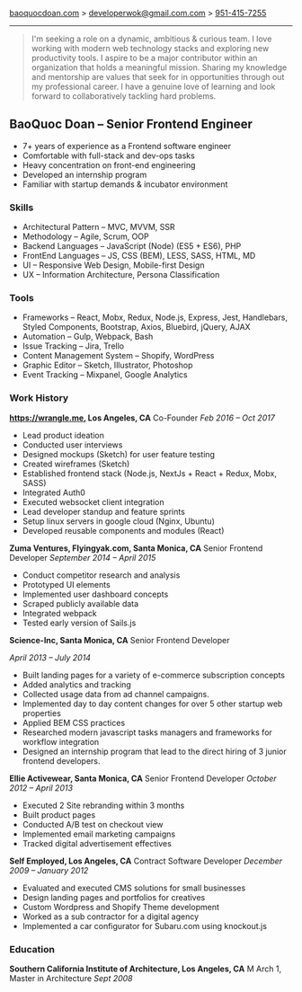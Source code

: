 [baoquocdoan.com](https://baoquocdoan.com) >
[developerwok@gmail.com.com](mailto:developerwok@gmail.com) >
[951-415-7255](tel:9514157255)

-------

>I'm seeking a role on a dynamic, ambitious &amp; curious team. I love working with modern web technology stacks and exploring new productivity tools. I aspire to be a major contributor within an organization that holds a meaningful mission. Sharing my knowledge and mentorship are values that seek for in opportunities through out my professional career. I have a genuine love of learning and look forward to collaboratively tackling hard problems.

## BaoQuoc Doan &ndash; Senior Frontend Engineer

- 7+ years of experience as a Frontend software engineer
- Comfortable with full-stack and dev-ops tasks
- Heavy concentration on front-end engineering
- Developed an internship program
- Familiar with startup demands & incubator environment

### Skills

- Architectural Pattern &ndash; MVC, MVVM, SSR
- Methodology &ndash; Agile, Scrum, OOP
- Backend Languages &ndash; JavaScript (Node) (ES5 + ES6), PHP
- FrontEnd Languages &ndash; JS, CSS (BEM), LESS, SASS, HTML, MD
- UI &ndash; Responsive Web Design, Mobile-first Design
- UX &ndash; Information Architecture, Persona Classification

### Tools

- Frameworks &ndash; React, Mobx, Redux, Node.js, Express, Jest, Handlebars, Styled Components, Bootstrap, Axios, Bluebird, jQuery, AJAX
- Automation &ndash; Gulp, Webpack, Bash
- Issue Tracking &ndash; Jira, Trello
- Content Management System &ndash; Shopify, WordPress
- Graphic Editor &ndash; Sketch, Illustrator, Photoshop
- Event Tracking &ndash; Mixpanel, Google Analytics

### Work History

**https://wrangle.me, Los Angeles, CA**
Co-Founder
*Feb 2016 &ndash; Oct 2017*

- Lead product ideation
- Conducted user interviews
- Designed mockups (Sketch) for user feature testing
- Created wireframes (Sketch)
- Established frontend stack (Node.js, NextJs + React + Redux, Mobx, SASS)
- Integrated Auth0
- Executed websocket client integration
- Lead developer standup and feature sprints
- Setup linux servers in google cloud (Nginx, Ubuntu)
- Developed reusable components and modules (React)

**Zuma Ventures, Flyingyak.com, Santa Monica, CA**
Senior Frontend Developer
*September 2014 &ndash; April 2015*
- Conduct competitor research and analysis
- Prototyped UI elements
- Implemented user dashboard concepts
- Scraped publicly available data
- Integrated webpack
- Tested early version of Sails.js

**Science-Inc, Santa Monica, CA**
Senior Frontend Developer

*April 2013  &ndash; July 2014*
- Built landing pages for a variety of e-commerce subscription concepts
- Added analytics and tracking
- Collected usage data from ad channel campaigns.
- Implemented day to day content changes for over 5 other startup web properties
- Applied BEM CSS practices
- Researched modern javascript tasks managers and frameworks for workflow integration
- Designed an internship program that lead to the direct hiring of 3 junior frontend developers.

**Ellie Activewear, Santa Monica, CA**
Senior Frontend Developer
*October 2012 &ndash; April 2013*

- Executed 2 Site rebranding within 3 months
- Built product pages
- Conducted A/B test on checkout view
- Implemented email marketing campaigns
- Tracked digital advertisement effectives

**Self Employed, Los Angeles, CA**
Contract Software Developer
*December 2009 &ndash;  January 2012*

- Evaluated and executed CMS solutions for small businesses
- Design landing pages and portfolios for creatives
- Custom Wordpress and Shopify Theme development
- Worked as a sub contractor for a digital agency
- Implemented a car configurator for Subaru.com using knockout.js

### Education
**Southern California Institute of Architecture, Los Angeles, CA**
M Arch 1, Master in Architecture
*Sept 2008*
